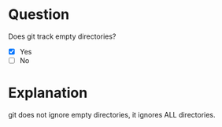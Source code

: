 # Question
Does git track empty directories? 
- [X] Yes
- [ ] No

# Explanation

git does not ignore empty directories, it ignores
ALL directories.